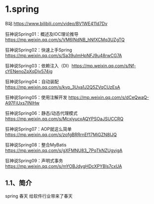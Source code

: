 # 1.spring



B站 https://www.bilibili.com/video/BV1WE411d7Dv

狂神说Spring01：概述及IOC理论推导 https://mp.weixin.qq.com/s/VM6INdNB_hNfXCMq3UZgTQ

狂神说Spring02：快速上手Spring https://mp.weixin.qq.com/s/Sa39ulmHpNFJ9u48rwCG7A

狂神说Spring03：依赖注入（DI）https://mp.weixin.qq.com/s/Nf-cYENenoZpXqDjv574ig

狂神说Spring04：自动装配 https://mp.weixin.qq.com/s/kvp_3Uva1J2Q5ZVqCUzEsA

狂神说Spring05：使用注解开发 https://mp.weixin.qq.com/s/dCeQwaQ-A97FiUxs7INlHw

狂神说Spring06：静态/动态代理模式 https://mp.weixin.qq.com/s/McxiyucxAQYPSOaJSUCCRQ

狂神说Spring07：AOP就这么简单 https://mp.weixin.qq.com/s/zofgBRRrnEf17MiGZN8IJQ

狂神说Spring08：整合MyBatis https://mp.weixin.qq.com/s/gXFMNU83_7PqTkNZUgvigA

狂神说Spring09：声明式事务 https://mp.weixin.qq.com/s/mYOBJdygHDcXPYBls7cxUA

## 1.1、简介

spring 春天 给软件行业带来了春天

